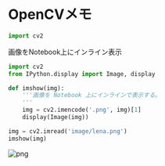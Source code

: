 # OpenCVメモ


```python
import cv2
```

画像をNotebook上にインライン表示


```python
import cv2
from IPython.display import Image, display

def imshow(img):
    '''画像を Notebook 上にインラインで表示する。
    '''
    img = cv2.imencode('.png', img)[1]
    display(Image(img))

img = cv2.imread('image/lena.png')
imshow(img)
```


![png](Opencv_Memo_files/Opencv_Memo_3_0.png)



```python

```
